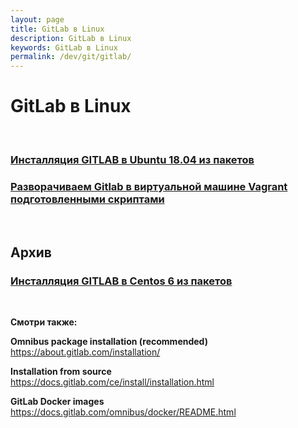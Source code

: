 ```yaml
---
layout: page
title: GitLab в Linux
description: GitLab в Linux
keywords: GitLab в Linux
permalink: /dev/git/gitlab/
---
```


# GitLab в Linux

<br/>

### [Инсталляция GITLAB в Ubuntu 18.04 из пакетов](/dev/git/gitlab/install/ubuntu/)

### [Разворачиваем Gitlab в виртуальной машине Vagrant подготовленными скриптами](/devops/linux/virtual/vagrant/vagrant-gitlab/)

<br/>

## Архив

### [Инсталляция GITLAB в Centos 6 из пакетов](/dev/git/gitlab/install/centos/6/)

<br/>

**Смотри также:**

**Omnibus package installation (recommended)**  
https://about.gitlab.com/installation/

**Installation from source**  
https://docs.gitlab.com/ce/install/installation.html

**GitLab Docker images**  
https://docs.gitlab.com/omnibus/docker/README.html

